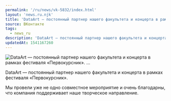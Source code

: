 ```yaml
---
permalink: '/ru/news/vk-5832/index.html'
layout: 'news.ru.njk'
title: 'DataArt — постоянный партнер нашего факультета и концерта в рамках фестиваля «Первокурсник». '
source: ВКонтакте
tags:
  - news_ru
description: 'DataArt — постоянный партнер нашего факультета и концерта в рамках фестиваля «Первокурсник». …'
updatedAt: 1541167260
---
```

![DataArt — постоянный партнер нашего факультета и концерта в рамках фестиваля «Первокурсник». …](https://sun9-48.userapi.com/impf/c846323/v846323766/120679/UlIP7bHSzFI.jpg?size=1200x800&quality=96&proxy=1&sign=3a2840fe2fb11fc5c03cd9fa07977975&c_uniq_tag=6FhPQ6CJcIRcO3_T45xabm4wUBsjxW262msMVPhYvx4&type=album)

DataArt — постоянный партнер нашего факультета и концерта в рамках фестиваля «Первокурсник».

Мы провели уже не одно совместное мероприятие и очень благодарны, что компания поддерживает наше творческое направление.
